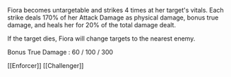 Fiora becomes untargetable and strikes 4 times at her target's vitals. Each strike deals 170% of her Attack Damage as physical damage, bonus true damage, and heals her for 20% of the total damage dealt.  
  
If the target dies, Fiora will change targets to the nearest enemy.

Bonus True Damage : 60 / 100 / 300

[[Enforcer]]
[[Challenger]]
